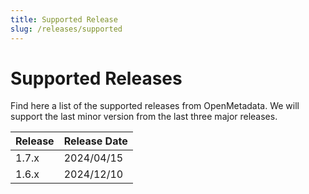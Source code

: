 ```yaml
---
title: Supported Release
slug: /releases/supported
---
```


# Supported Releases

Find here a list of the supported releases from OpenMetadata. We will support the last minor version from the last three
major releases.

| Release | Release Date |
|:--------|:-------------|
| 1.7.x   | 2024/04/15   |
| 1.6.x   | 2024/12/10   |